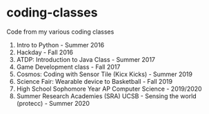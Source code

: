 # coding-classes
Code from my various coding classes

1. Intro to Python - Summer 2016
2. Hackday - Fall 2016
3. ATDP: Introduction to Java Class - Summer 2017
4. Game Development class - Fall 2017
5. Cosmos: Coding with Sensor Tile (Kicx Kicks) - Summer 2019 
6. Science Fair: Wearable device to Basketball - Fall 2019
7. High School Sophomore Year AP Computer Science - 2019/2020
8. Summer Research Academies (SRA) UCSB - Sensing the world (protecc) - Summer 2020
